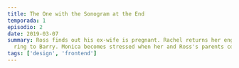 ```yaml
---
title: The One with the Sonogram at the End
temporada: 1
episodio: 2
date: 2019-03-07
summary: Ross finds out his ex-wife is pregnant. Rachel returns her engagement
  ring to Barry. Monica becomes stressed when her and Ross's parents come to visit.
tags: ['design', 'frontend']
---
```


